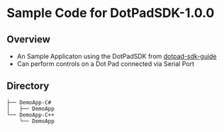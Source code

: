 # Sample Code for DotPadSDK-1.0.0

## Overview
* An Sample Applicaton using the DotPadSDK from [dotpad-sdk-guide](https://github.com/dotincorp/dotpad-sdk-guide)
* Can perform controls on a Dot Pad connected via Serial Port

## Directory
```
├── DemoApp-C#
│   ├── DemoApp
└── DemoApp-C++
    └── DemoApp
```
